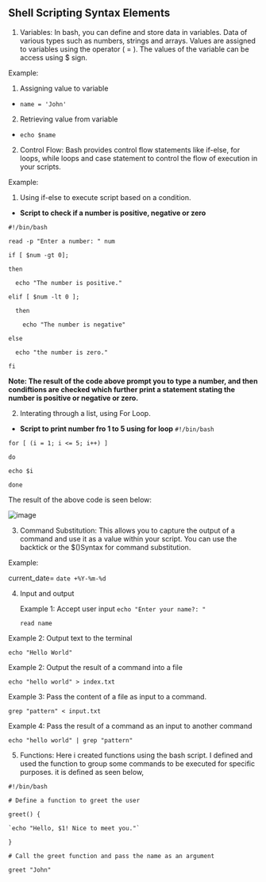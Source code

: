 ## Shell Scripting Syntax Elements

1. Variables: In bash, you can define and store data in variables. Data of various types such as numbers, strings and arrays. Values are assigned to variables using the operator ( = ).
The values of the variable can be access using $ sign.

Example: 
1. Assigning value to variable
* `name = 'John'`

2. Retrieving value from variable
* `echo $name`

2. Control Flow: Bash provides control flow statements like if-else, for loops, while loops and case statement to control the flow of execution in your scripts.

Example: 
1. Using if-else to execute script based on a condition.
* **Script to check if a number is positive, negative or zero**


`#!/bin/bash`

`read -p "Enter a number: " num`

`if [ $num -gt 0];`

`then`

`  echo "The number is positive."`

`elif [ $num -lt 0 ];`

`  then`

`    echo "The number is negative"`

`else` 

`  echo "the number is zero."`

`fi`

**Note: The result of the code above prompt you to type a number, and then condiftions are checked which further print a statement stating the number is positive or negative or zero.**

2. Interating through a list, using For Loop.

* **Script to print number fro 1 to 5 using for loop**
`#!/bin/bash`

`for [ (i = 1; i <= 5; i++) ]`


  `do`

    echo $i
    
  `done`

The result of the above code is seen below:

![image](https://github.com/Gabrielafolabi/DEVOPS-PROJECT/assets/35296784/3a490e00-4e24-4041-92d2-6b1f074bb9a6)



3. Command Substitution: This allows you to capture the output of a command and use it as a value within your script. You can use the backtick or the $()Syntax for command substitution.

Example:

current_date= `date +%Y-%m-%d`

4. Input and output

   Example 1: Accept user input
   `echo "Enter your name?: "`
   
   `read name`
   
 Example 2: Output text to the terminal
 
 `echo "Hello World"`

 Example 2: Output the result of a command into a file

 `echo "hello world" > index.txt`

 Example 3: Pass the content of a file as input to a command.

 `grep "pattern" < input.txt`

Example 4: Pass the result of a command as an input to another command

`echo "hello world" | grep "pattern"` 


5. Functions: Here i created functions using the bash script. I defined and used the function to group some commands to be executed for specific purposes.
it is defined as seen below,

`#!/bin/bash`

`# Define a function to greet the user`

`greet() {`

    `echo "Hello, $1! Nice to meet you."`
`}`

`# Call the greet function and pass the name as an argument`

`greet "John"`

   

 
 


  
